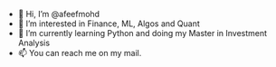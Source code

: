 - 👋 Hi, I’m @afeefmohd
- 👀 I’m interested in Finance, ML, Algos and Quant
- 🌱 I’m currently learning Python and doing my Master in Investment Analysis
- 📫 You can reach me on my mail.

<!---
afeefmohd/afeefmohd is a ✨ special ✨ repository because its `README.md` (this file) appears on your GitHub profile.
You can click the Preview link to take a look at your changes.
--->
